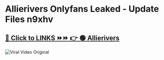 
 # Allierivers Onlyfans Leaked - Update Files n9xhv

## <h2><a href="https://clipsfans.com/Allierivers&ref=git">🔗 Click to LINKS ⏩⏩ 👉 🟢 Allierivers </a></h2>

<a href="https://clipsfans.com/Allierivers&ref=git" rel="nofollow" data-target="animated-image.originalLink"><img src="https://i.ibb.co.com/xMMVF88/686577567.gif" alt="Viral Video Original" style="max-width: 100%; display: inline-block;" data-target="animated-image.originalImage"></a>

